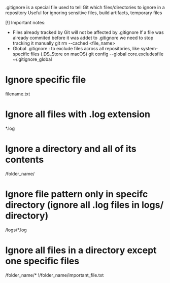 .gitignore is a special file used to tell Git which files/directories to ignore in a repository 
Useful for ignoring sensitive files, build artifacts, temporary files

[!] Important notes:
- Files already tracked by Git will not be affected by .gitignore
If a file was already commited before it was addet to .gitignore we need to stop tracking it manually
git rm --cached <file_name>
- Global .gitignore : to exclude files across all repositories, like system-specific files (.DS_Store on macOS)
git config --global core.excludesfile ~/.gitignore_global

# Ignore specific file
filename.txt 

# Ignore all files with .log extension
*.log 

# Ignore a directory and all of its contents
/folder_name/

# Ignore file pattern only in specifc directory (ignore all .log files in logs/ directory)
/logs/*.log 

# Ignore all files in a directory except one specific files
/folder_name/*
!/folder_name/important_file.txt 

